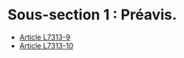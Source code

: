 # Sous-section 1 : Préavis.

* [Article L7313-9](./LEGIARTI000006904729.md)
* [Article L7313-10](./LEGIARTI000006904730.md)
